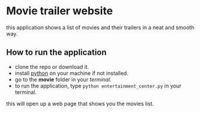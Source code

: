 # Movie trailer website

this application shows a list of movies and their trailers in a neat and smooth way.

## How to run the application

- clone the repo or download it.
- install [python](https://www.python.org/downloads/) on your machine if not installed.
- go to the **movie** folder in your _terminal_.
- to run the application, type `python entertainment_center.py` in your terminal.

this will open up a web page that shows you the movies list.

